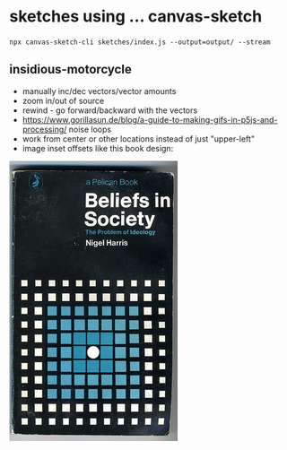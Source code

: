 # sketches using ... canvas-sketch

`npx canvas-sketch-cli sketches/index.js --output=output/ --stream`

## insidious-motorcycle

- manually inc/dec vectors/vector amounts
- zoom in/out of source
- rewind - go forward/backward with the vectors
- https://www.gorillasun.de/blog/a-guide-to-making-gifs-in-p5js-and-processing/ noise loops
- work from center or other locations instead of just "upper-left"
- image inset offsets like this book design:

![image inset offsets](beliefs_in_society_book_cover.jpeg)